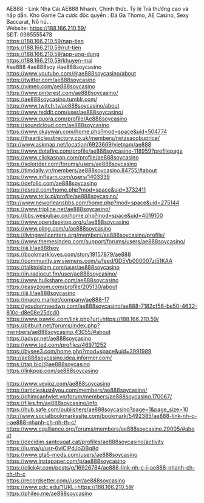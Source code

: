 AE888 - Link Nhà Cái AE888 Nhanh, Chính thức. Tỷ lệ Trả thưởng cao và hấp dẫn. Kho Game Cá cược độc quyền : Đá Gà Thomo, AE Casino, Sexy Baccarat, Nổ hủ...<br/>
Website: <a href="https://188.166.210.59/">https://188.166.210.59/</a><br/>
SĐT: 0985555478<br/>
<a href="https://188.166.210.59/nap-tien">https://188.166.210.59/nap-tien</a><br/>
<a href="https://188.166.210.59/rut-tien">https://188.166.210.59/rut-tien</a><br/>
<a href="https://188.166.210.59/app-ung-dung">https://188.166.210.59/app-ung-dung</a><br/>
<a href="https://188.166.210.59/khuyen-mai">https://188.166.210.59/khuyen-mai</a><br/>
#ae888 #ae888soy #ae888soycasino<br/>
<a href="https://www.youtube.com/@ae888soycasino/about">https://www.youtube.com/@ae888soycasino/about</a><br/>
<a href="https://twitter.com/ae888soycasino">https://twitter.com/ae888soycasino</a><br/>
<a href="https://vimeo.com/ae888soycasino">https://vimeo.com/ae888soycasino</a><br/>
<a href="https://www.pinterest.com/ae888soycasino/">https://www.pinterest.com/ae888soycasino/</a><br/>
<a href="https://ae888soycasino.tumblr.com/">https://ae888soycasino.tumblr.com/</a><br/>
<a href="https://www.twitch.tv/ae888soycasino/about">https://www.twitch.tv/ae888soycasino/about</a><br/>
<a href="https://www.reddit.com/user/ae888soycasino/">https://www.reddit.com/user/ae888soycasino/</a><br/>
<a href="https://www.quora.com/profile/Ae888soycasino">https://www.quora.com/profile/Ae888soycasino</a><br/>
<a href="https://soundcloud.com/ae888soycasino">https://soundcloud.com/ae888soycasino</a><br/>
<a href="https://www.okaywan.com/home.php?mod=space&uid=504774">https://www.okaywan.com/home.php?mod=space&uid=504774</a><br/>
<a href="https://thearticlesdirectory.co.uk/members/netzsacobuprice/">https://thearticlesdirectory.co.uk/members/netzsacobuprice/</a><br/>
<a href="http://www.askmap.net/location/6923669/vietnam/ae888">http://www.askmap.net/location/6923669/vietnam/ae888</a><br/>
<a href="https://www.dotafire.com/profile/ae888soycasino-118959?profilepage">https://www.dotafire.com/profile/ae888soycasino-118959?profilepage</a><br/>
<a href="https://www.clickasnap.com/profile/ae888soycasino">https://www.clickasnap.com/profile/ae888soycasino</a><br/>
<a href="https://solorider.com/forums/users/ae888soycasino">https://solorider.com/forums/users/ae888soycasino</a><br/>
<a href="https://timdaily.vn/members/ae888soycasino.84755/#about">https://timdaily.vn/members/ae888soycasino.84755/#about</a><br/>
<a href="https://www.inflearn.com/users/1403339">https://www.inflearn.com/users/1403339</a><br/>
<a href="https://defolio.com/ae888soycasino">https://defolio.com/ae888soycasino</a><br/>
<a href="https://dsred.com/home.php?mod=space&uid=3732411">https://dsred.com/home.php?mod=space&uid=3732411</a><br/>
<a href="https://www.telix.pl/profile/ae888soycasino/">https://www.telix.pl/profile/ae888soycasino/</a><br/>
<a href="http://www.neworleansbbs.com/home.php?mod=space&uid=275144">http://www.neworleansbbs.com/home.php?mod=space&uid=275144</a><br/>
<a href="https://www.tripline.net/ae888soycasino/">https://www.tripline.net/ae888soycasino/</a><br/>
<a href="https://bbs.weipubao.cn/home.php?mod=space&uid=4019100">https://bbs.weipubao.cn/home.php?mod=space&uid=4019100</a><br/>
<a href="https://www.opendesktop.org/u/ae888soycasino">https://www.opendesktop.org/u/ae888soycasino</a><br/>
<a href="https://www.pling.com/u/ae888soycasino">https://www.pling.com/u/ae888soycasino</a><br/>
<a href="https://livingwellcenters.org/members/ae888soycasino/profile/">https://livingwellcenters.org/members/ae888soycasino/profile/</a><br/>
<a href="https://www.themesindep.com/support/forums/users/ae888soycasino/">https://www.themesindep.com/support/forums/users/ae888soycasino/</a><br/>
<a href="https://jii.li/ae888soy">https://jii.li/ae888soy</a><br/>
<a href="https://bookmarkloves.com/story19157879/ae888">https://bookmarkloves.com/story19157879/ae888</a><br/>
<a href="https://community.sw.siemens.com/s/feed/0D5Vb000007zi51KAA">https://community.sw.siemens.com/s/feed/0D5Vb000007zi51KAA</a><br/>
<a href="https://talktoislam.com/user/ae888soycasino">https://talktoislam.com/user/ae888soycasino</a><br/>
<a href="https://in.radiocut.fm/user/ae888soycasino/">https://in.radiocut.fm/user/ae888soycasino/</a><br/>
<a href="https://www.hulkshare.com/ae888soycasino">https://www.hulkshare.com/ae888soycasino</a><br/>
<a href="https://easyzoom.com/profile/205130/about">https://easyzoom.com/profile/205130/about</a><br/>
<a href="https://jii.li/ae888soycasino">https://jii.li/ae888soycasino</a><br/>
<a href="https://macro.market/company/ae888-17">https://macro.market/company/ae888-17</a><br/>
<a href="https://youdontneedwp.com/ae888soycasino/ae888-7182cf56-be50-4632-810c-d8e08e25dcd0">https://youdontneedwp.com/ae888soycasino/ae888-7182cf56-be50-4632-810c-d8e08e25dcd0</a><br/>
<a href="https://www.ixawiki.com/link.php?url=https://188.166.210.59/">https://www.ixawiki.com/link.php?url=https://188.166.210.59/</a><br/>
<a href="https://bitbuilt.net/forums/index.php?members/ae888soycasino.43055/#about">https://bitbuilt.net/forums/index.php?members/ae888soycasino.43055/#about</a><br/>
<a href="https://advpr.net/ae888soycasino">https://advpr.net/ae888soycasino</a><br/>
<a href="https://www.ted.com/profiles/46971252">https://www.ted.com/profiles/46971252</a><br/>
<a href="https://bysee3.com/home.php?mod=space&uid=3991989">https://bysee3.com/home.php?mod=space&uid=3991989</a><br/>
<a href="http://ae888soycasino.idea.informer.com/">http://ae888soycasino.idea.informer.com/</a><br/>
<a href="https://tap.bio/@ae888soycasino">https://tap.bio/@ae888soycasino</a><br/>
<a href="https://linkpop.com/ae888soycasino">https://linkpop.com/ae888soycasino</a><br/>
<a href=""></a><br/>
<a href="https://www.vevioz.com/ae888soycasino">https://www.vevioz.com/ae888soycasino</a><br/>
<a href="https://articlesjust4you.com/members/ae888soycasino/">https://articlesjust4you.com/members/ae888soycasino/</a><br/>
<a href="https://chimcanhviet.vn/forum/members/ae888soycasino.170067/">https://chimcanhviet.vn/forum/members/ae888soycasino.170067/</a><br/>
<a href="https://files.fm/ae888soycasino/info">https://files.fm/ae888soycasino/info</a><br/>
<a href="https://hub.safe.com/publishers/ae888soycasino?page=1&page_size=10">https://hub.safe.com/publishers/ae888soycasino?page=1&page_size=10</a><br/>
<a href="http://www.socialbookmarkssite.com/bookmark/5492385/ae888-link-nh-c-i-ae888-nhanh-ch-nh-th-c/">http://www.socialbookmarkssite.com/bookmark/5492385/ae888-link-nh-c-i-ae888-nhanh-ch-nh-th-c/</a><br/>
<a href="https://www.cgalliance.org/forums/members/ae888soycasino.29005/#about">https://www.cgalliance.org/forums/members/ae888soycasino.29005/#about</a><br/>
<a href="https://decidim.santcugat.cat/profiles/ae888soycasino/activity">https://decidim.santcugat.cat/profiles/ae888soycasino/activity</a><br/>
<a href="https://lu.ma/u/usr-6vIClPdJoZiBq8d">https://lu.ma/u/usr-6vIClPdJoZiBq8d</a><br/>
<a href="https://www.gta5-mods.com/users/ae888soycasino">https://www.gta5-mods.com/users/ae888soycasino</a><br/>
<a href="https://www.instapaper.com/p/ae888soycasino">https://www.instapaper.com/p/ae888soycasino</a><br/>
<a href="https://click4r.com/posts/g/16926784/ae888-link-nh-c-i-ae888-nhanh-ch-nh-th-c">https://click4r.com/posts/g/16926784/ae888-link-nh-c-i-ae888-nhanh-ch-nh-th-c</a><br/>
<a href="https://recordsetter.com//user/ae888soycasino">https://recordsetter.com//user/ae888soycasino</a><br/>
<a href="https://www.pdc.edu/?URL=https://188.166.210.59/">https://www.pdc.edu/?URL=https://188.166.210.59/</a><br/>
<a href="https://phileo.me/ae888soycasino">https://phileo.me/ae888soycasino</a><br/>
